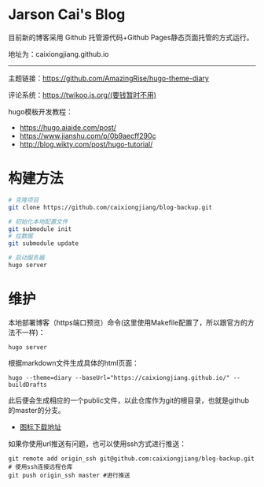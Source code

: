 # Jarson Cai's Blog


目前新的博客采用 Github 托管源代码+Github Pages静态页面托管的方式运行。

地址为：caixiongjiang.github.io

---

主题链接：https://github.com/AmazingRise/hugo-theme-diary

评论系统：https://twikoo.js.org/(要钱暂时不用)

hugo模板开发教程：

- https://hugo.aiaide.com/post/
- https://www.jianshu.com/p/0b9aecff290c
- http://blog.wikty.com/post/hugo-tutorial/


# 构建方法

```bash
# 克隆项目
git clone https://github.com/caixiongjiang/blog-backup.git

# 初始化本地配置文件
git submodule init
# 拉数据
git submodule update

# 启动服务器
hugo server
```

# 维护

本地部署博客（https端口预览）命令(这里使用Makefile配置了，所以跟官方的方法不一样)：

```shell
hugo server
```

根据markdown文件生成具体的html页面：

```shell
hugo --theme=diary --baseUrl="https://caixiongjiang.github.io/" --buildDrafts
```

此后便会生成相应的一个public文件，以此仓库作为git的根目录，也就是github的master的分支。

* [图标下载地址](https://feathericons.com/)

如果你使用url推送有问题，也可以使用ssh方式进行推送：
```shell
git remote add origin_ssh git@github.com:caixiongjiang/blog-backup.git # 使用ssh连接远程仓库
git push origin_ssh master #进行推送
```
